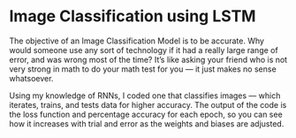 # Image Classification using LSTM 

The objective of an Image Classification Model is to be accurate. Why would someone use any sort of technology if it had a really large range of error, and was wrong most of the time? It’s like asking your friend who is not very strong in math to do your math test for you — it just makes no sense whatsoever.

Using my knowledge of RNNs, I coded one that classifies images — which iterates, trains, and tests data for higher accuracy. The output of the code is the loss function and percentage accuracy for each epoch, so you can see how it increases with trial and error as the weights and biases are adjusted.
